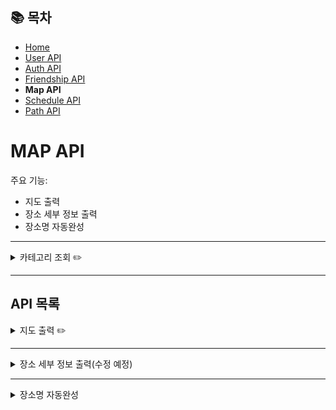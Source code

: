 ## 📚 목차
- [Home](../README.md)
- [User API](UserAPI.md)
- [Auth API](AuthAPI.md)
- [Friendship API](FriendshipAPI.md)
- **Map API**
- [Schedule API](ScheduleAPI.md)
- [Path API](PathAPI.md)

# MAP API
주요 기능:
- 지도 출력
- 장소 세부 정보 출력
- 장소명 자동완성

---

<details>
<summary>카테고리 조회 ✏️</summary>

**GET** `/map/category`
> 카테고리 목록을 조회합니다.  
> 세부 카테고리는 퀴리 파라미터에 카테고리 코드를 넣어서 조회할 수 있습니다.  
> 카테고리 종류는 다음과 같습니다.

| 카테고리 코드                   | 설명    | 부모 카테고리  |
|---------------------------|-------|----------|
| tour                      | 관광지   | X        |
| tour-nature               | 자연    | tour     |
| tour-tradition            | 역사    | tour     |
| tour-park                 | 공원    | tour     |
| tour-theme-park           | 테마파크  | tour     |
| food                      | 음식점   | X        |
| food-korean               | 한식    | food     |
| food-western              | 양식    | food     |
| food-japanese             | 일식    | food     |
| food-chinese              | 중식    | food     |
| food-other                | 기타    | food     |
| cafe                      | 카페    | X        |
| convenience-store         | 편의점   | X        |
| shopping                  | 쇼핑    | X        |
| shopping-permanent-market | 상설시장  | shopping |
| shopping-department-store | 백화점   | shopping |
| culture                   | 문화시설  | X        |
| event                     | 공연/행사 | X        |

#### 요청 코드
```javascript
axios
    .get(`${API_BASE_URL}/map/category?category=${categoryCode}`)
```

</details>

---

## API 목록

<details>
<summary>지도 출력 ✏️</summary>

**GET** `/map`

> 사용자가 선택한 방법으로 주변의 장소를 조회합니다.  
> 쿼리 파라미터 종류는 다음과 같습니다.  

| 파라미터      | 설명                                                     | 값 예시                                                                                        |
|-----------|--------------------------------------------------------|---------------------------------------------------------------------------------------------|
| search    | 장소 선택 방법                                               | location(위치), destination(도착지), middle-point(중간지점)                                          |
| sort      | 정렬 방법                                                  | title_asc(가나다순 오름차순 정렬), rating_asc(평점순 오름차순 정렬), user_ratings_total_dsc(총 평점 개수 내림차순 정렬) 등 |
| latitude  | 위도(search=location일 때만 필요)                             | 37.6092635094031                                                                            |
| longitude | 경도(search=location일 때만 필요)                             | 127.06471287129368                                                                          |
| name      | 장소 이름(search=destination이면 1개, middle-point이면 여러 개 필요) | 시청역, 올림픽공원 등                                                                                |
| category  | 카테고리 코드(필수X)                                           | 아래 참조                                                                                       |




### 1. 현재 위치를 기반으로 조회할 경우
#### 요청 코드
```javascript
axios
    .get(`${API_BASE_URL}/map?search=location&sort=title_asc&latitude=${latitude}&longitude=${longitude}`)
```

#### 응답 바디 ✏️
```json
[
  {
    "address": "서울특별시 중구 남대문로 52-5 (명동2가) ",
    "sigunguCode": "24",
    "contentId": "134746",
    "category": "food-chinese",
    "thumbnail": "http://tong.visitkorea.or.kr/cms/resource/96/3474896_image2_1.jpg",
    "latitude": "37.5621214856",
    "longitude": "126.9818402861",
    "name": "개화",
    "rating": "3.9",
    "userRatingsTotal": "867"
  },
  {
    "address": "서울특별시 중구 무교로 24 (무교동) 2층",
    "sigunguCode": "24",
    "contentId": "133276",
    "category": "food-korean",
    "thumbnail": "http://tong.visitkorea.or.kr/cms/resource/18/3474918_image2_1.jpg",
    "latitude": "37.5681540761",
    "longitude": "126.9794958849",
    "name": "곰국시집",
    "rating": "4.1",
    "userRatingsTotal": "849"
  }
]
```

### 2. 도착지를 기반으로 조회할 경우
#### 요청 코드
```javascript
axios
    .get(`${API_BASE_URL}/map?search=destination&sort=user_ratings_total_dsc&name=${placeName}`)
```

#### 응답 바디 ✏️
```json
[
  {
    "address": "서울특별시 종로구 인사동10길 11-4 ",
    "sigunguCode": "23",
    "contentId": "1945693",
    "category": "cafe",
    "thumbnail": "http://tong.visitkorea.or.kr/cms/resource/52/3474852_image2_1.jpg",
    "latitude": "37.5745839959",
    "longitude": "126.9857145803",
    "name": "전통다원",
    "rating": "4.3",
    "userRatingsTotal": "454"
  },
  {
    "address": "서울특별시 종로구 사직로9길 22 (필운동) ",
    "sigunguCode": "23",
    "contentId": "2783352",
    "category": "cafe",
    "thumbnail": "http://tong.visitkorea.or.kr/cms/resource/84/2790084_image2_1.jpg",
    "latitude": "37.5774250096",
    "longitude": "126.9677078075",
    "name": "스태픽스",
    "rating": "4.2",
    "userRatingsTotal": "412"
  }
]
```

### 3. 중간 위치를 기반으로 조회할 경우
#### 요청 코드
```javascript
axios
    .get(`${API_BASE_URL}/map?search=middle-point&sort=rating_dsc&name=${placeName1}&name=${placeName2}&name=${placeName3}`)
```
※name 파라미터는 여러 개 가능합니다.

#### 응답 바디
```json
{
  "names": [
    "동작구민회관",
    "녹번동근린공원",
    "올림픽공원"
  ],
  "coordinates": [
    {
      "x": "126.922743463895",
      "y": "37.4938972382326"
    },
    {
      "x": "126.93185185285346",
      "y": "37.60353994592752"
    },
    {
      "x": "127.120812783275",
      "y": "37.5205340628851"
    }
  ],
  "middleX": "126.99180270000781",
  "middleY": "37.53932374901508",
  "list": [
    {
      "address": "서울특별시 중구 명동8나길 28 (충무로1가) ",
      "sigunguCode": "24",
      "contentId": "1489369",
      "category": "food-korean",
      "thumbnail": "http://tong.visitkorea.or.kr/cms/resource/38/3474938_image2_1.jpg",
      "latitude": "37.5614854780",
      "longitude": "126.9834734887",
      "name": "오다리집",
      "rating": "4.7",
      "userRatingsTotal": "3915"
    },
    {
      "address": "서울특별시 중구 세종대로 76 ",
      "sigunguCode": "24",
      "contentId": "398344",
      "category": "food-korean",
      "thumbnail": "http://tong.visitkorea.or.kr/cms/resource/75/1290675_image2_1.jpg",
      "latitude": "37.5629101933",
      "longitude": "126.9768490516",
      "name": "현대칼국수",
      "rating": "4.4",
      "userRatingsTotal": "337"
    }
  ]
}
```
</details>

---

<details>
<summary>장소 세부 정보 출력(수정 예정)</summary>

**GET** `/map/detail`

> 특정한 장소의 세부 정보를 출력합니다.  
> 현재 구글 지도로 검색한 지역은 출력이 되지 않습니다.

#### 요청 코드
```javascript
axios
    .get(`${API_BASE_URL}/map/detail?contentId=${contentId}`)
```

#### 응답 바디
```json
{
    "contentid": "2559938",
    "contenttypeid": "12",
    "createdtime": "20180907015112",
    "homepage": "",
    "modifiedtime": "20250327160800",
    "tel": "",
    "telname": "",
    "title": "브이알존 코엑스 직영점",
    "firstimage": "http://tong.visitkorea.or.kr/cms/resource/26/2559926_image2_1.jpg",
    "firstimage2": "http://tong.visitkorea.or.kr/cms/resource/26/2559926_image2_1.jpg",
    "addr": "서울특별시 강남구 봉은사로 524 (삼성동) 지하1층",
    "zipcode": "06164",
    "overview": "VRZONE은 단순히 360도로 보이는 가상현실체험을 제공하지 않고 VRZONE에서 직접 개발부터 유통하는 VR콘텐츠를 체험할 수 있다. 데드프리즌은 의문의 사고로 좀비들이 득실거리는 병원에서 탈출하는 FPS VR 콘텐츠이며, 퓨처스트라이크는 연구소에서 실험 중 사고로 돌연변이 곤충들이 탈출하여 도시가 황폐화되어 곤충들을 박멸하는 FPS VR 콘텐츠이다. 가디언 히어로즈는 지구를 침략하려는 외계인들과 싸워 이기는 FPS VR 콘텐츠이다. VR 라이더는 약 20여 가지의 VR 콘텐츠로 놀이기구를 탑승하는 VR체험 시뮬레이터다. 놀이기구를 VR로 재현함과 상상만 해왔던 장소를 탐험하는 상상 그 이상의 현실을 구현한다."
}
```
</details>

---

<details>
<summary>장소명 자동완성</summary>

**GET** `/map/autocomplete`

> 장소명을 자동완성해 목록을 보여줍니다.  
> 서울 지역의 장소만 보여줍니다.

#### 요청 코드
```javascript
axios
    .get(`${API_BASE_URL}/map/autocomplete?name=${placeName}`)
```

#### 응답 바디
```json
[
  {
    "id": "11156260",
    "placeName": "창경궁",
    "address": "서울 종로구 창경궁로 185"
  },
  {
    "id": "11002870",
    "placeName": "창경궁 대온실",
    "address": "서울 종로구 창경궁로 185"
  },
  {
    "id": "1932803950",
    "placeName": "창경궁 매표소",
    "address": "서울 종로구 창경궁로 185"
  },
  {
    "id": "946945721",
    "placeName": "힐스테이트창경궁아파트",
    "address": "서울 종로구 율곡로 236"
  },
  {
    "id": "8116578",
    "placeName": "창경궁 춘당지",
    "address": "서울 종로구 창경궁로 185"
  },
  {
    "id": "1808045382",
    "placeName": "창경궁초밥",
    "address": "서울 종로구 창경궁로 229"
  },
  {
    "id": "7873650",
    "placeName": "창경궁 명정전",
    "address": "서울 종로구 창경궁로 185"
  },
  {
    "id": "457839741",
    "placeName": "휴스턴창경궁오피스텔(C동)",
    "address": "서울 종로구 창경궁로20길 14"
  }
]
```
</details>